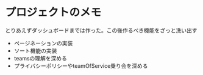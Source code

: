 # プロジェクトのメモ

とりあえずダッシュボードまでは作った。この後作るべき機能をざっと洗い出す

- ページネーションの実装
- ソート機能の実装
- teamsの理解を深める
- プライバシーポリシーやteamOfService乗り会を深める
